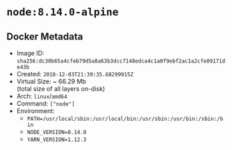 # `node:8.14.0-alpine`

## Docker Metadata

- Image ID: `sha256:dc30b65a4cfeb79d5a8a63b3dcc7148edca4c1a0f9ebf2ac1a2cfe09171de43b`
- Created: `2018-12-03T21:39:35.68299915Z`
- Virtual Size: ~ 66.29 Mb  
  (total size of all layers on-disk)
- Arch: `linux`/`amd64`
- Command: `["node"]`
- Environment:
  - `PATH=/usr/local/sbin:/usr/local/bin:/usr/sbin:/usr/bin:/sbin:/bin`
  - `NODE_VERSION=8.14.0`
  - `YARN_VERSION=1.12.3`
